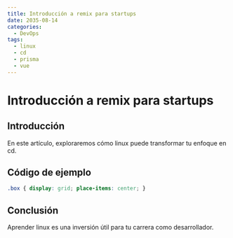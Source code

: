 ```yaml
---
title: Introducción a remix para startups
date: 2035-08-14
categories:
  - DevOps
tags:
  - linux
  - cd
  - prisma
  - vue
---
```


# Introducción a remix para startups

## Introducción

En este artículo, exploraremos cómo linux puede transformar tu enfoque en cd.

## Código de ejemplo

```css
.box { display: grid; place-items: center; }
```

## Conclusión

Aprender linux es una inversión útil para tu carrera como desarrollador.